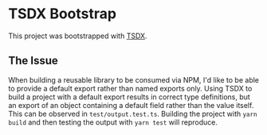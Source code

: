 # TSDX Bootstrap

This project was bootstrapped with [TSDX](https://github.com/jaredpalmer/tsdx).

## The Issue

When building a reusable library to be consumed via NPM, I'd like to be able to provide a default export rather than named exports only.
Using TSDX to build a project with a default export results in correct type definitions, but an export of an object containing a default field rather than the value itself.
This can be observed in `test/output.test.ts`.
Building the project with `yarn build` and then testing the output with `yarn test` will reproduce.
